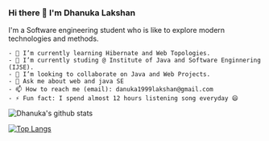 ### Hi there 👋 I'm Dhanuka Lakshan

I'm a Software engineering student who is like to explore modern technologies and methods.

    - 🔭 I’m currently learning Hibernate and Web Topologies.
    - 🌱 I’m currently studing @ Institute of Java and Software Enginnering (IJSE).
    - 👯 I’m looking to collaborate on Java and Web Projects.
    - 💬 Ask me about web and java SE
    - 📫 How to reach me (email): danuka1999lakshan@gmail.com
    - ⚡ Fun fact: I spend almost 12 hours listening song everyday 😄
    
![Dhanuka's github stats](https://github-readme-stats.vercel.app/api?username=Dhanuka99&show_icons=true&theme=radical)

[![Top Langs](https://github-readme-stats.vercel.app/api/top-langs/?username=Dhanuka99&show_icons=true&theme=radical)](https://github.com/Dhanuka99/github-readme-stats)





